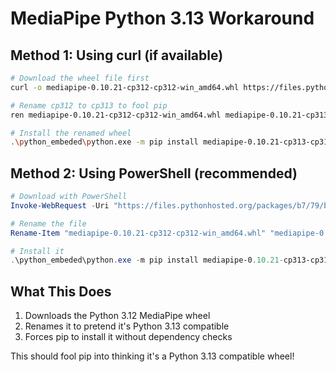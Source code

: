 # MediaPipe Python 3.13 Workaround

## Method 1: Using curl (if available)

```bash
# Download the wheel file first
curl -o mediapipe-0.10.21-cp312-cp312-win_amd64.whl https://files.pythonhosted.org/packages/b7/79/b77808f8195f229ef0c15875540dfdd36724748a4b3de53d993f23336839/mediapipe-0.10.21-cp312-cp312-win_amd64.whl

# Rename cp312 to cp313 to fool pip
ren mediapipe-0.10.21-cp312-cp312-win_amd64.whl mediapipe-0.10.21-cp313-cp313-win_amd64.whl

# Install the renamed wheel
.\python_embeded\python.exe -m pip install mediapipe-0.10.21-cp313-cp313-win_amd64.whl --force-reinstall --no-deps
```

## Method 2: Using PowerShell (recommended)

```powershell
# Download with PowerShell
Invoke-WebRequest -Uri "https://files.pythonhosted.org/packages/b7/79/b77808f8195f229ef0c15875540dfdd36724748a4b3de53d993f23336839/mediapipe-0.10.21-cp312-cp312-win_amd64.whl" -OutFile "mediapipe-0.10.21-cp312-cp312-win_amd64.whl"

# Rename the file
Rename-Item "mediapipe-0.10.21-cp312-cp312-win_amd64.whl" "mediapipe-0.10.21-cp313-cp313-win_amd64.whl"

# Install it
.\python_embeded\python.exe -m pip install mediapipe-0.10.21-cp313-cp313-win_amd64.whl --force-reinstall --no-deps
```

## What This Does

1. Downloads the Python 3.12 MediaPipe wheel
2. Renames it to pretend it's Python 3.13 compatible
3. Forces pip to install it without dependency checks

This should fool pip into thinking it's a Python 3.13 compatible wheel!
